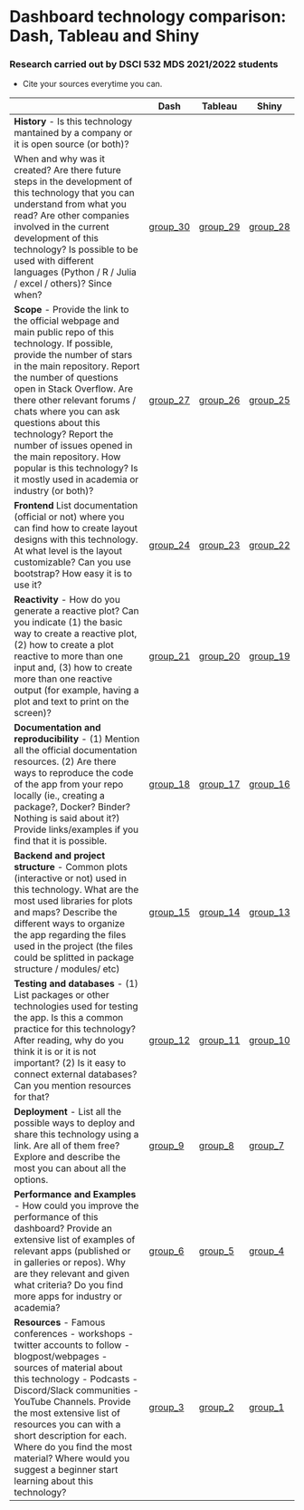 # Dashboard technology comparison: Dash, Tableau and Shiny
### Research carried out by DSCI 532 MDS 2021/2022 students 

* Cite your sources everytime you can.

|     | Dash | Tableau | Shiny |
| --- | ---- | ------- | ----- |
| **History** - Is this technology mantained by a company or it is open source (or both)?  
 When and why was it created?  Are there future steps in the development of this technology that you can understand from what you read? Are other companies involved in the current development of this technology? Is possible to be used with different languages (Python / R / Julia / excel / others)? Since when?| [group_30](group_30.md)     |  [group_29](group_29.md)        |  [group_28](group_28.md)      |
| **Scope** -  Provide the link to the official webpage and main public repo of this technology. If possible, provide the number of stars in the main repository. Report the number of questions open in Stack Overflow. Are there other relevant forums / chats where you can ask questions about this technology? Report the number of issues opened in the main repository. How popular is this technology? Is it mostly used in academia or industry (or both)?  | [group_27](group_27.md)     | [group_26](group_26.md)        |  [group_25](group_25.md)     |
| **Frontend**  List documentation (official or not) where you can find how to create layout designs with this technology. At what level is the layout customizable? Can you use bootstrap? How easy it is to use it?  | [group_24](group_24.md) | [group_23](group_23.md) | [group_22](group_22.md) |
| **Reactivity** - How do you generate a reactive plot? Can you indicate (1) the basic way to create a reactive plot, (2) how to create a plot reactive to more than one input and, (3) how to create more than one reactive output (for example, having a plot and text to print on the screen)?   |  [group_21](group_21.md)       |  [group_20](group_20.md)     |[group_19](group_19.md)
|  **Documentation and reproducibility** - (1) Mention all the official documentation resources. (2) Are there ways to reproduce the code of the app from your repo locally (ie., creating a package?, Docker? Binder? Nothing is said about it?) Provide links/examples if you find that it is possible.   |  [group_18](group_18.md)    |   [group_17](group_17.md)      |  [group_16](group_16.md)     |
| **Backend and project structure** - Common plots (interactive or not) used in this technology. What are the most used libraries for plots and maps? Describe the different ways to organize the app regarding the files used in the project (the files could be splitted in package structure / modules/ etc)  |  [group_15](group_15.md)     | [group_14](group_14.md)         |  [group_13](group_13.md)      |
| **Testing and databases** - (1) List packages or other technologies used for testing the app. Is this a common practice for this technology? After reading, why do you think it is or it is not important? (2) Is it easy to connect external databases? Can you mention resources for that? | [group_12](group_12.md)     | [group_11](group_11.md)        | [group_10](group_10.md)      |
| **Deployment** - List all the possible ways to deploy and share this technology using a link. Are all of them free? Explore and describe the most you can about all the options.  | [group_9](group_9.md)     |  [group_8](group_8.md)       | [group_7](group_7.md)      |
| **Performance and Examples** - How could you improve the performance of this dashboard?  Provide an extensive list of examples of relevant apps (published or in galleries or repos). Why are they relevant and given what criteria? Do you find more apps for industry or academia?| [group_6](group_6.md)     |   [group_5](group_5.md)      |  [group_4](group_4.md)     |
| **Resources** - Famous conferences - workshops - twitter accounts to follow - blogpost/webpages - sources of material about this technology - Podcasts - Discord/Slack communities - YouTube Channels. Provide the most extensive list of resources you can with a short description for each. Where do you find the most material? Where would you suggest a beginner start learning about this technology? | [group_3](group_3.md)      |   [group_2](group_2.md)       |  [group_1](group_1.md)      |

